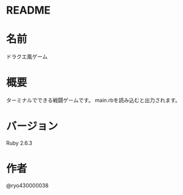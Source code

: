 # README
# 名前
ドラクエ風ゲーム

# 概要
ターミナルでできる戦闘ゲームです。
main.rbを読み込むと出力されます。

# バージョン
Ruby 2.6.3

# 作者
@ryo430000038